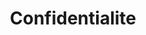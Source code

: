 ---
title: Confidentialite
longTitle: 'Confidentialité'
tags:
- gccommon
french:
- "[[Confidentiality]]"
---